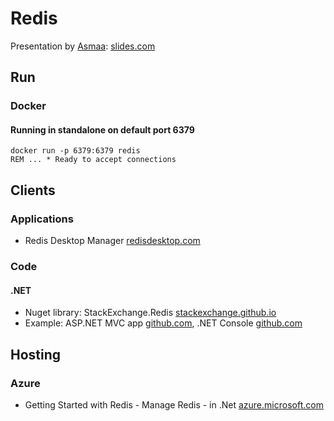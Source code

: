 # Redis

Presentation by [Asmaa](https://github.com/abennehhou): [slides.com](http://slides.com/abennehhou/redis#/)

## Run

### Docker

#### Running in standalone on default port 6379

```dos
docker run -p 6379:6379 redis
REM ... * Ready to accept connections
```

## Clients

### Applications

- Redis Desktop Manager [redisdesktop.com](https://redisdesktop.com/download)

### Code

#### .NET

- Nuget library: StackExchange.Redis [stackexchange.github.io](https://stackexchange.github.io/StackExchange.Redis/)
- Example: ASP.NET MVC app [github.com](https://github.com/abennehhou/mvc-redis-example), .NET Console [github.com](https://github.com/abennehhou/redis-csharp-console-app)

## Hosting

### Azure

- Getting Started with Redis - Manage Redis - in .Net [azure.microsoft.com](https://azure.microsoft.com/en-us/resources/samples/redis-cache-dotnet-manage-cache/)
